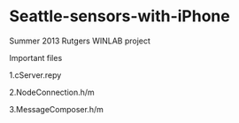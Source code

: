 Seattle-sensors-with-iPhone
===========================

Summer 2013 Rutgers WINLAB project

Important files

1.cServer.repy

2.NodeConnection.h/m

3.MessageComposer.h/m


